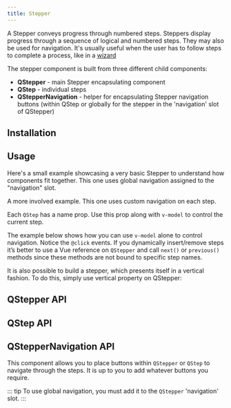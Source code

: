 ```yaml
---
title: Stepper
---
```


A Stepper conveys progress through numbered steps. Steppers display progress
through a sequence of logical and numbered steps. They may also be used for
navigation. It's usually useful when the user has to follow steps to complete a
process, like in a [wizard](https://en.wikipedia.org/wiki/Wizard_(software))

The stepper component is built from three different child components:

- **QStepper** - main Stepper encapsulating component
- **QStep** - individual steps
- **QStepperNavigation** - helper for encapsulating Stepper navigation buttons
  (within QStep or globally for the stepper in the 'navigation' slot of
  QStepper)

## Installation

<doc-installation :components="['QStepper', 'QStep', 'QStepperNavigation']" />

## Usage

Here's a small example showcasing a very basic Stepper to understand how
components fit together. This one uses global navigation assigned to the
"navigation" slot.

<doc-example title="Basic" file="QStepper/Basic" />

A more involved example. This one uses custom navigation on each step.

<doc-example title="Advanced" file="QStepper/Advanced" />

Each `QStep` has a name prop. Use this prop along with `v-model` to control the
current step.

The example below shows how you can use `v-model` alone to control navigation.
Notice the `@click` events. If you dynamically insert/remove steps it’s better
to use a Vue reference on `QStepper` and call `next()` or `previous()` methods
since these methods are not bound to specific step names.

<doc-example title="Using v-model" file="QStepper/UsingVModel" />

It is also possible to build a stepper, which presents itself in a vertical
fashion. To do this, simply use vertical property on QStepper:

<doc-example title="Vertical Stepper" file="QStepper/Vertical" />

## QStepper API

<doc-api file="QStepper" />

## QStep API

<doc-api file="QStep" />

## QStepperNavigation API

This component allows you to place buttons within `QStepper` or `QStep` to
navigate through the steps. It is up to you to add whatever buttons you require.

::: tip
To use global navigation, you must add it to the `QStepper` 'navigation' slot.
:::

<doc-api file="QStepperNavigation" />
